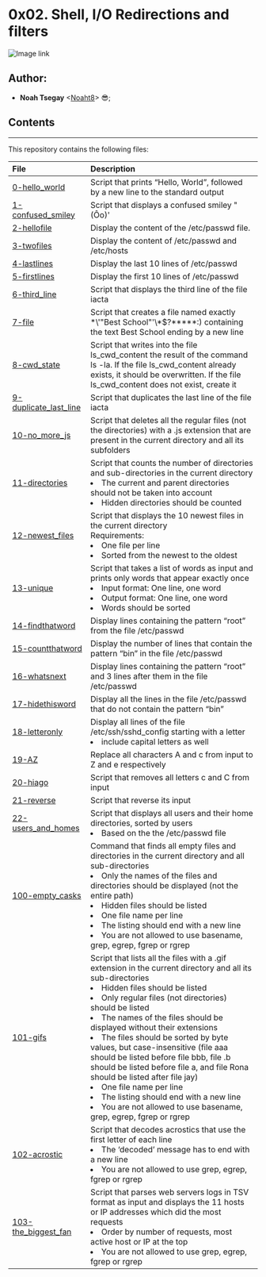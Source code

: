 # 0x02. Shell, I/O Redirections and filters

![Image link](https://blog.eduonix.com/wp-content/uploads/2015/09/Linux-Shell-Scripting-11.png)

## Author:
* **Noah Tsegay** <[Noaht8](https://github.com/Noaht8)>  😎;



## Contents
___

This repository contains the following files:

|File| Description|
|:---------|:---------|
|[0-hello_world](0-hello_world)| Script that prints “Hello, World”, followed by a new line to the standard output|
|[1-confused_smiley](1-confused_smiley)| Script that displays a confused smiley "(Ôo)'|
|[2-hellofile](2-hellofile)| Display the content of the /etc/passwd file.|
|[3-twofiles](3-twofiles)| Display the content of /etc/passwd and /etc/hosts|
|[4-lastlines](4-lastlines)| Display the last 10 lines of /etc/passwd|
|[5-firstlines](5-firstlines)| Display the first 10 lines of /etc/passwd|
|[6-third_line](6-third_line)| Script that displays the third line of the file iacta|
|[7-file](7-file)| Script that creates a file named exactly \*\\'"Best School"\'\\*$\?\*\*\*\*\*:) containing the text Best School ending by a new line|
|[8-cwd_state](8-cwd_state)| Script that writes into the file ls_cwd_content the result of the command ls -la. If the file ls_cwd_content already exists, it should be overwritten. If the file ls_cwd_content does not exist, create it|
|[9-duplicate_last_line](9-duplicate_last_line)| Script that duplicates the last line of the file iacta|
|[10-no_more_js](10-no_more_js)| Script that deletes all the regular files (not the directories) with a .js extension that are present in the current directory and all its subfolders|
|[11-directories](11-directories)| Script that counts the number of directories and sub-directories in the current directory<br><li>The current and parent directories should not be taken into account<br><li>Hidden directories should be counted|
|[12-newest_files](12-newest_files)| Script that displays the 10 newest files in the current directory<br>Requirements:<br><li>One file per line<br><li>Sorted from the newest to the oldest|
|[13-unique](13-unique)| Script that takes a list of words as input and prints only words that appear exactly once<br><li>Input format: One line, one word<br><li>Output format: One line, one word<br><li>Words should be sorted|
|[14-findthatword](14-findthatword)| Display lines containing the pattern “root” from the file /etc/passwd|
|[15-countthatword](15-countthatword)| Display the number of lines that contain the pattern “bin” in the file /etc/passwd|
|[16-whatsnext](16-whatsnext)| Display lines containing the pattern “root” and 3 lines after them in the file /etc/passwd|
|[17-hidethisword](17-hidethisword)| Display all the lines in the file /etc/passwd that do not contain the pattern “bin”|
|[18-letteronly](18-letteronly)| Display all lines of the file /etc/ssh/sshd_config starting with a letter<br><li>include capital letters as well|
|[19-AZ](19-AZ)| Replace all characters A and c from input to Z and e respectively|
|[20-hiago](20-hiago)| Script that removes all letters c and C from input|
|[21-reverse](21-reverse)| Script that reverse its input|
|[22-users_and_homes](22-users_and_homes)| Script that displays all users and their home directories, sorted by users<br><li>Based on the the /etc/passwd file|
|[100-empty_casks](100-empty_casks)| Command that finds all empty files and directories in the current directory and all sub-directories<br><li>Only the names of the files and directories should be displayed (not the entire path)<br><li>Hidden files should be listed<br><li>One file name per line<br><li>The listing should end with a new line<br><li>You are not allowed to use basename, grep, egrep, fgrep or rgrep|
|[101-gifs](101-gifs)| Script that lists all the files with a .gif extension in the current directory and all its sub-directories<br><li>Hidden files should be listed<br><li>Only regular files (not directories) should be listed<br><li>The names of the files should be displayed without their extensions<br><li>The files should be sorted by byte values, but case-insensitive (file aaa should be listed before file bbb, file .b should be listed before file a, and file Rona should be listed after file jay)<br><li>One file name per line<br><li>The listing should end with a new line<br><li>You are not allowed to use basename, grep, egrep, fgrep or rgrep|
|[102-acrostic](102-acrostic)| Script that decodes acrostics that use the first letter of each line<br><li>The ‘decoded’ message has to end with a new line<br><li>You are not allowed to use grep, egrep, fgrep or rgrep|
|[103-the_biggest_fan](103-the_biggest_fan)| Script that parses web servers logs in TSV format as input and displays the 11 hosts or IP addresses which did the most requests<br><li>Order by number of requests, most active host or IP at the top<br><li>You are not allowed to use grep, egrep, fgrep or rgrep|
